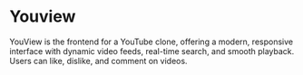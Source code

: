 # Youview
YouView is the frontend for a YouTube clone, offering a modern, responsive interface with dynamic video feeds, real-time search, and smooth playback. Users can like, dislike, and comment on videos.
